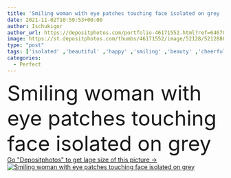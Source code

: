 ```yaml
---
title: 'Smiling woman with eye patches touching face isolated on grey '
date: 2021-11-02T10:59:53+00:00
author: Ischukigor
author_url: https://depositphotos.com/portfolio-46171552.html?ref=64678756
image: https://st.depositphotos.com/thumbs/46171552/image/52128/521288618/api_thumb_450.jpg?forcejpeg=true
type: "post"
tags: ['isolated' ,'beautiful' ,'happy' ,'smiling' ,'beauty' ,'cheerful' ,'caucasian' ,'face' ,'care' ,'brunette' ,'gray' ,'skin' ,'pink' ,'emotion' ,'woman' ,'touch' ,'cosmetic' ,'skincare' ,'body' ,'clean' ,'grey' ,'perfect' ,'attractive' ,'positive' ,'wellness' ,'bodycare' ,'moisturizing' ,'one person' ,'closed eyes' ,'Studio Shot' ,'young adult' ,'hand near face' ,'eye patches' ]
categories: 
  - Perfect
---
```

<div aling="center">
            <font size="60"> Smiling woman with eye patches touching face isolated on grey</font>   
</div>
<div>
    <a href='https://st.depositphotos.com/thumbs/46171552/image/52128/521288618/api_thumb_450.jpg?forcejpeg=true?ref=64678756' target=_blank > Go "Depositphotos" to get lage size of this picture ->
        <img href='https://st.depositphotos.com/thumbs/46171552/image/52128/521288618/api_thumb_450.jpg?forcejpeg=true?ref=64678756' src='https://st.depositphotos.com/46171552/52128/i/950/depositphotos_521288618-stock-photo-smiling-woman-eye-patches-touching.jpg?forcejpeg=true' alt='Smiling woman with eye patches touching face isolated on grey' >
    </a>
</div>
